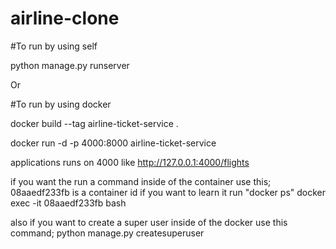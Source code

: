 # airline-clone

#To run by using self

python manage.py runserver

Or

#To run by using docker

docker build --tag airline-ticket-service .

docker run -d -p 4000:8000 airline-ticket-service

applications runs on 4000 like http://127.0.0.1:4000/flights

if you want the run a command inside of the container use this;
08aaedf233fb is a container id if you want to learn it run "docker ps"
docker exec -it 08aaedf233fb bash

also if you want to create a super user inside of the docker
use this command;
python manage.py createsuperuser

